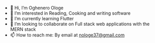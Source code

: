 - 👋 Hi, I’m Oghenero Ologe
- 👀 I’m interested in Reading, Cooking and writing software
- 🌱 I’m currently learning Flutter
- 💞️ I’m looking to collaborate on Full stack web applications with the MERN stack
- 📫 How to reach me: By email at nologe37@gmail.com

